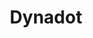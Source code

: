 ---
facebook: https://facebook.com/pages/Dynadot/119239589383
googleplus: https://plus.google.com/102819286849518384358/posts
instagram: https://instagram.com/dynadot
linkedin: https://linkedin.com/company/dynadot
logohandle: dynadot
pinterest: https://pinterest.com/teamdynadot
sort: dynadot
title: Dynadot
twitter: https://x.com/dynadot
website: https://www.dynadot.com/
youtube: https://youtube.com/user/teamdynadot
---